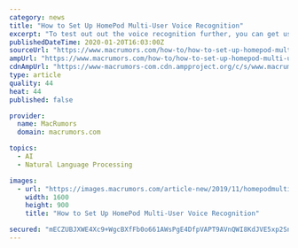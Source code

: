 ```yaml
---
category: news
title: "How to Set Up HomePod Multi-User Voice Recognition"
excerpt: "To test out out the voice recognition further, you can get users to try asking different questions that relate specifically to them, like what their upcoming calendar events are. If everything works, ‌Siri‌ will reply with their respective name and the answer to their query. The neat thing about ‌HomePod‌ multi-user support is that it ..."
publishedDateTime: 2020-01-20T16:03:00Z
sourceUrl: "https://www.macrumors.com/how-to/how-to-set-up-homepod-multi-user-voice-recognition/"
ampUrl: "https://www.macrumors.com/how-to/how-to-set-up-homepod-multi-user-voice-recognition/amp/"
cdnAmpUrl: "https://www-macrumors-com.cdn.ampproject.org/c/s/www.macrumors.com/how-to/how-to-set-up-homepod-multi-user-voice-recognition/amp/"
type: article
quality: 44
heat: 44
published: false

provider:
  name: MacRumors
  domain: macrumors.com

topics:
  - AI
  - Natural Language Processing

images:
  - url: "https://images.macrumors.com/article-new/2019/11/homepodmultiuser.jpg?retina"
    width: 1600
    height: 900
    title: "How to Set Up HomePod Multi-User Voice Recognition"

secured: "mECZUBJXWE4Xc9+WgcBXfFb0o661AWsPgE4DfpVAPT9AVnQWI8KdJVE5xp2SnqpYcI6xcy9TxdNf4z2bGd91CRlctKO3SkRS6wvCpmWcQ5TLSxGlQixa97wpqLrD0+KzKg9v3l3PEpwvkZtGA1IzFiqKsur/HXEHR0BUSbyjOrtJEXN51EKFlnCTzzdSIoaoHI4fS2deLAOHeXlT1y4NAR3lexawc3CEaJo9d17rBIWCewK6gbGq13r+up06M5o2uQDfhSRnCI7L21IG4ejQXGZ1rLLYde52DtYS7oEHJ/3drrjBopmU7x/PS04whlkbGFp4xkt6BN/L1FeXGqAYOXl8cTHVIJ5wn66VYDqTpBytnQrvIC4aGJ/5Fp2bPVahMNhantUnYRYf1wV1bVmjpxEm/sKI2QiS9krkt62OJMIM2Wu/VacJFwb1vqNsjAu9I7iPt7iwDF1BHqttaQKfbw==;8tcCjwnn5aKlCcnff9Q+uA=="
---
```


